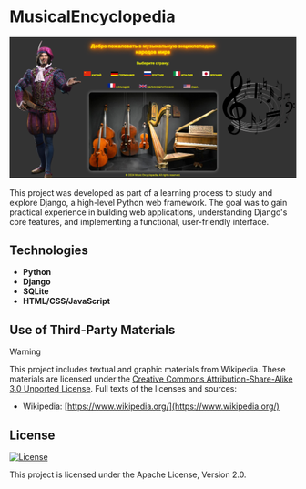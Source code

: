 # MusicalEncyclopedia
![Main Screen](images/Main-screen.png)


This project was developed as part of a learning process to study and explore Django, a high-level Python web framework. The goal was to gain practical experience in building web applications, understanding Django's core features, and implementing a functional, user-friendly interface.

## Technologies

- **Python**
- **Django**
- **SQLite**
- **HTML/CSS/JavaScript**


## Use of Third-Party Materials
> [!WARNING]
This project includes textual and graphic materials from Wikipedia. These materials are licensed under the [Creative Commons Attribution-Share-Alike 3.0 Unported License](https://creativecommons.org/licenses/by-sa/3.0/). Full texts of the licenses and sources:
- Wikipedia: [https://www.wikipedia.org/](https://www.wikipedia.org/)


## License

[![License](https://img.shields.io/badge/License-Apache%202.0-darkorange.svg)](http://www.apache.org/licenses/LICENSE-2.0)

This project is licensed under the Apache License, Version 2.0. 
